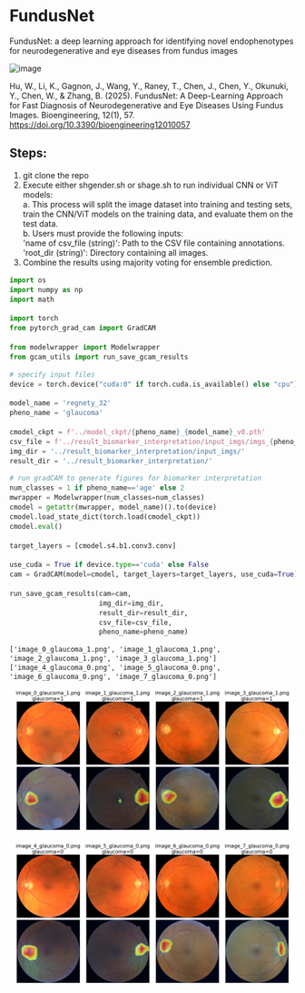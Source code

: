 # FundusNet
FundusNet: a deep learning approach for identifying novel endophenotypes for neurodegenerative and eye diseases from fundus images

![image](https://github.com/user-attachments/assets/3c3d27d1-bcca-4a54-a627-4cb654eb5b26)


Hu, W., Li, K., Gagnon, J., Wang, Y., Raney, T., Chen, J., Chen, Y., Okunuki, Y., Chen, W., & Zhang, B. (2025). FundusNet: A Deep-Learning Approach for Fast Diagnosis of Neurodegenerative and Eye Diseases Using Fundus Images. Bioengineering, 12(1), 57. https://doi.org/10.3390/bioengineering12010057

## Steps:
1. git clone the repo
2. Execute either shgender.sh or shage.sh to run individual CNN or ViT models:\
   a. This process will split the image dataset into training and testing sets, train the CNN/ViT models on the training data, and evaluate them on the test data.\
   b. Users must provide the following inputs:\
    'name of csv_file (string)': Path to the CSV file containing annotations.\
    'root_dir (string)': Directory containing all images.
3. Combine the results using majority voting for ensemble prediction.
```python
import os
import numpy as np
import math

import torch
from pytorch_grad_cam import GradCAM 

from modelwrapper import Modelwrapper
from gcam_utils import run_save_gcam_results
```


```python
# specify input files
device = torch.device("cuda:0" if torch.cuda.is_available() else "cpu")

model_name = 'regnety_32'
pheno_name = 'glaucoma'

cmodel_ckpt = f'../model_ckpt/{pheno_name}_{model_name}_v0.pth'
csv_file = f'../result_biomarker_interpretation/input_imgs/imgs_{pheno_name}.csv'
img_dir = '../result_biomarker_interpretation/input_imgs/'
result_dir = '../result_biomarker_interpretation/'
```


```python
# run gradCAM to generate figures for biomarker interpretation
num_classes = 1 if pheno_name=='age' else 2
mwrapper = Modelwrapper(num_classes=num_classes)
cmodel = getattr(mwrapper, model_name)().to(device)
cmodel.load_state_dict(torch.load(cmodel_ckpt))
cmodel.eval()

target_layers = [cmodel.s4.b1.conv3.conv]

use_cuda = True if device.type=='cuda' else False
cam = GradCAM(model=cmodel, target_layers=target_layers, use_cuda=True)

run_save_gcam_results(cam=cam,
                      img_dir=img_dir,
                      result_dir=result_dir,
                      csv_file=csv_file,
                      pheno_name=pheno_name)
```

    ['image_0_glaucoma_1.png', 'image_1_glaucoma_1.png', 'image_2_glaucoma_1.png', 'image_3_glaucoma_1.png']
    ['image_4_glaucoma_0.png', 'image_5_glaucoma_0.png', 'image_6_glaucoma_0.png', 'image_7_glaucoma_0.png']



    
![png](result_biomarker_interpretation/glaucoma_row_1_gcam.png)
    



    
![png](result_biomarker_interpretation/glaucoma_row_2_gcam.png)
    



```python

```
